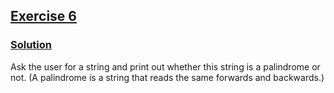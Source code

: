 ## [Exercise 6](https://www.practicepython.org/exercise/2014/03/12/06-string-lists.html)

### [Solution](https://www.practicepython.org/solution/2014/03/19/06-string-lists-solutions.html)

Ask the user for a string and print out whether this string is a palindrome or not. (A palindrome is a string that reads the same forwards and backwards.)